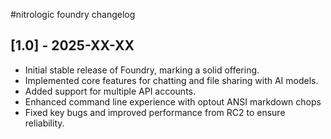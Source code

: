 #nitrologic foundry changelog

## [1.0] - 2025-XX-XX
- Initial stable release of Foundry, marking a solid offering.
- Implemented core features for chatting and file sharing with AI models.
- Added support for multiple API accounts.
- Enhanced command line experience with optout ANSI markdown chops
- Fixed key bugs and improved performance from RC2 to ensure reliability.
